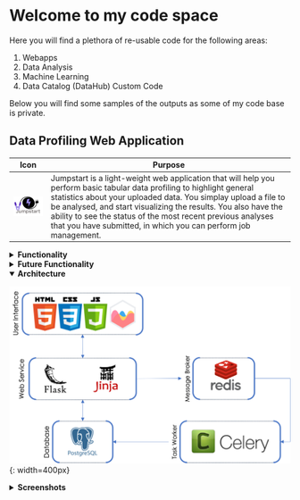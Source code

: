# Welcome to my code space

Here you will find a plethora of re-usable code for the following areas:

1. Webapps
2. Data Analysis
3. Machine Learning
4. Data Catalog (DataHub) Custom Code

Below you will find some samples of the outputs as some of my code base is private.

## Data Profiling Web Application

|Icon | Purpose|
---| ---|
|<img src="/images/jumpstart3.png" style="display:block; width:200px; margin-left:auto;margin-right:auto"></img> | Jumpstart is a light-weight web application that will help you perform basic tabular data profiling to highlight general statistics about your uploaded data. You simplay upload a file to be analysed, and start visualizing the results. You also have the ability to see the status of the most recent previous analyses that you have submitted, in which you can perform job management.|

<details>
<summary><b>Functionality</b></summary>

1. Ability to login using username and password.
1. UI Dark Mode
1. Automated Exploratory Analysis
    - Table level statistics
    - Table variable types
    - Table variable statistics
    - Table alert types 
    - Variable level statistics table
1. Save job data and results to a database
1. Visualize the results in an interactive dashboard format
1. Data Labels for Privacy Apllication 
1. UI Dark Mode
1. Job Management 
</details>

<details>
<summary><b>Future Functionality</b></summary>

1. API endpoints for profiling
1. Great Expectation execution
1. UI for expectation management
</details>

<details open>
<summary><b>Architecture</b></summary>

![alt text](images/DPWA_Arch.png?raw=true){: width=400px}

</details>

<details>
<summary><b>Screenshots</b></summary>

</details>